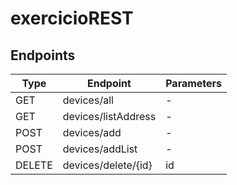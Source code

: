 # exercicioREST

## Endpoints 

| Type   | Endpoint            | Parameters |
|--------|---------------------|------------|
| GET    | devices/all         | -          |
| GET    | devices/listAddress | -          |
| POST   | devices/add         | -          |
| POST   | devices/addList     | -          |
| DELETE | devices/delete/{id} | id         |
